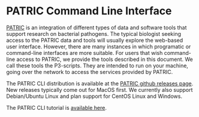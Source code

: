 # PATRIC Command Line Interface

[PATRIC](https://patricbrc.org) is an integration of different types of data and software tools that support research on bacterial pathogens. The typical biologist seeking access to the PATRIC data and tools will usually explore the web-based user interface. However, there are many instances in which programatic or command-line interfaces are more suitable. For users that wish command-line access to PATRIC, we provide the tools described in this document. We call these tools the P3-scripts. They are intended to run on your machine, going over the network to access the services provided by PATRIC.

The PATRIC CLI distribution is available at the [PATRIC github releases page](https://github.com/PATRIC3/PATRIC-distribution/releases). New releases typically come out for MacOS first. We currently also support Debian/Ubuntu Linux and plan support for CentOS Linux and Windows.

The PATRIC CLI tutorial is [available here](https://docs.patricbrc.org/cli_tutorial/index.html).
